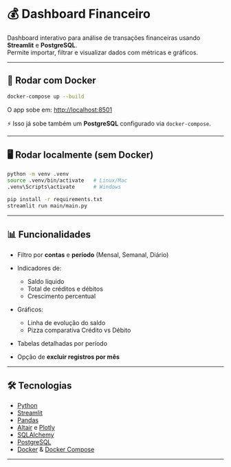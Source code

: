 
# 💰 Dashboard Financeiro

Dashboard interativo para análise de transações financeiras usando **Streamlit** e **PostgreSQL**.  
Permite importar, filtrar e visualizar dados com métricas e gráficos.

---

## 🚀 Rodar com Docker

```bash
docker-compose up --build
````

O app sobe em: [http://localhost:8501](http://localhost:8501)

⚡ Isso já sobe também um **PostgreSQL** configurado via `docker-compose`.

---

## 🖥️ Rodar localmente (sem Docker)

```bash
python -m venv .venv
source .venv/bin/activate   # Linux/Mac
.venv\Scripts\activate      # Windows

pip install -r requirements.txt
streamlit run main/main.py
```

---

## 📊 Funcionalidades

* Filtro por **contas** e **período** (Mensal, Semanal, Diário)
* Indicadores de:

  * Saldo líquido
  * Total de créditos e débitos
  * Crescimento percentual
* Gráficos:

  * Linha de evolução do saldo
  * Pizza comparativa Crédito vs Débito
* Tabelas detalhadas por período
* Opção de **excluir registros por mês**

---

## 🛠 Tecnologias

* [Python](https://www.python.org/)
* [Streamlit](https://streamlit.io/)
* [Pandas](https://pandas.pydata.org/)
* [Altair](https://altair-viz.github.io/) e [Plotly](https://plotly.com/)
* [SQLAlchemy](https://www.sqlalchemy.org/)
* [PostgreSQL](https://www.postgresql.org/)
* [Docker](https://www.docker.com/) & [Docker Compose](https://docs.docker.com/compose/)

---

